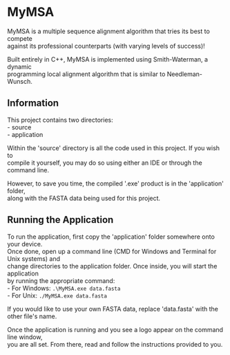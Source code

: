 # MyMSA                                     
MyMSA is a multiple sequence alignment algorithm that tries its best to compete   
against its professional counterparts (with varying levels of success)!   
   
Built entirely in C++, MyMSA is implemented using Smith-Waterman, a dynamic   
programming local alignment algorithm that is similar to Needleman-Wunsch.   

## Information
This project contains two directories:   
	- source   
	- application   

Within the 'source' directory is all the code used in this project. If you wish to   
compile it yourself, you may do so using either an IDE or through the command line.   

However, to save you time, the compiled '.exe' product is in the 'application' folder,   
along with the FASTA data being used for this project.   
   
   
## Running the Application
To run the application, first copy the 'application' folder somewhere onto your device.   
Once done, open up a command line (CMD for Windows and Terminal for Unix systems) and   
change directories to the application folder. Once inside, you will start the application   
by running the appropriate command:   
	- For Windows:	`.\MyMSA.exe data.fasta`   
	- For Unix:	`./MyMSA.exe data.fasta`   
   
If you would like to use your own FASTA data, replace 'data.fasta' with the other file's name.   
   
Once the application is running and you see a logo appear on the command line window,   
you are all set. From there, read and follow the instructions provided to you.   
